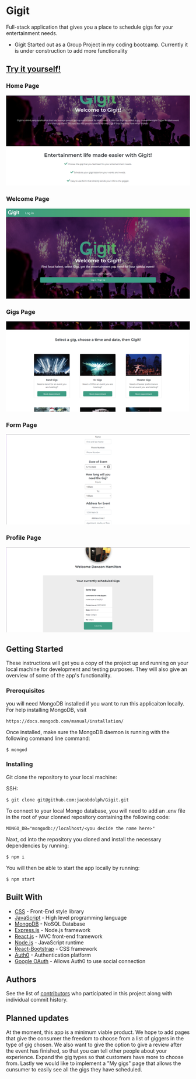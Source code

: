 # Gigit

Full-stack application that gives you a place to schedule gigs for your entertainment needs.

- Gigit Started out as a Group Project in my coding bootcamp. Currently it is under construction to add more functionality

## [Try it yourself!](https://www.letsgigit.events)

### Home Page

![image](./client/src/gigitAssets/images/gigitScreenshots/home-page.png)

### Welcome Page

![image](./client/src/gigitAssets/images/gigitScreenshots/welcome-page.png)

### Gigs Page

![image](./client/src/gigitAssets/images/gigitScreenshots/gigs-page.png)

### Form Page

![image](./client/src/gigitAssets/images/gigitScreenshots/form-page.png)

### Profile Page

![image](./client/src/gigitAssets/images/gigitScreenshots/profile-page.png)

## Getting Started

These instructions will get you a copy of the project up and running on your local machine for
development and testing purposes. They will also give an overview of some of the app's functionality.

### Prerequisites

you will need MongoDB installed if you want to run this applicaiton locally. For help installing MongoDB, visit

```
https://docs.mongodb.com/manual/installation/
```

Once installed, make sure the MongoDB daemon is running with the following command line command:

```
$ mongod
```

### Installing

Git clone the repository to your local machine:

SSH:

```
$ git clone git@github.com:jacobdolph/Gigit.git
```

To connect to your local Mongo database, you will need to add an .env file in the root of your
clonned repository containing the following code:

```
MONGO_DB="mongodb://localhost/<you decide the name here>"
```

Naxt, cd into the repository you cloned and install the necessary dependencies by running:

```
$ npm i
```

You will then be able to start the app locally by running:

```
$ npm start
```

## Built With

- [CSS](https://developer.mozilla.org/en-US/docs/Web/CSS) - Front-End style library
- [JavaScript](https://developer.mozilla.org/en-US/docs/Web/javascript) - High level programming language
- [MongoDB](https://www.mongodb.com/) - NoSQL Database
- [Express.js](https://expressjs.com/) - Node.js framework
- [React.js](https://reactjs.org/) - MVC front-end framework
- [Node.js](https://nodejs.org/en/) - JavaScript runtime
- [React-Bootstrap](https://react-bootstrap.github.io/getting-started/introduction/) - CSS framework
- [Auth0](https://auth0.com/) - Authentication platform
- [Google OAuth](https://developers.google.com/identity/protocols/oauth2) - Allows Auth0 to use social connection

## Authors

See the list of [contributors](https://github.com/dawson-hamilton/devDivas/graphs/contributors) who participated
in this project along with individual commit history.

## Planned updates

At the moment, this app is a minimum viable product. We hope to add pages that give the consumer the freedom to choose
from a list of giggers in the type of gig chosen. We also want to give the option to give a review after
the event has finished, so that you can tell other people about your experience. Expand the gig types so that customers have more to choose from. Lastly we would like to implement a "My gigs" page that allows the cunsumer to easily see all the gigs they have scheduled.
